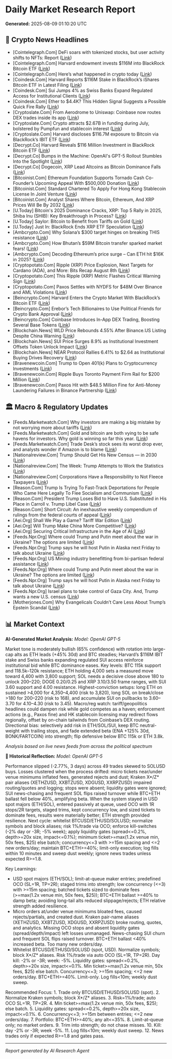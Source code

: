 # Daily Market Research Report
**Generated:** 2025-08-09 01:10:20 UTC

## 📰 Crypto News Headlines
- [Cointelegraph.Com] DeFi soars with tokenized stocks, but user activity shifts to NFTs: Report ([Link](https://cointelegraph.com/news/defi-soars-tokenized-stocks-user-activity-nfts-report?utm_source=rss_feed&utm_medium=rss&utm_campaign=rss_partner_inbound))
- [Cointelegraph.Com] Harvard endowment invests $116M into BlackRock Bitcoin ETF ([Link](https://cointelegraph.com/news/harvard-endowment-blackrock-bitcoin-etf?utm_source=rss_feed&utm_medium=rss&utm_campaign=rss_partner_inbound))
- [Cointelegraph.Com] Here’s what happened in crypto today ([Link](https://cointelegraph.com/news/what-happened-in-crypto-today?utm_source=rss_feed&utm_medium=rss&utm_campaign=rss_partner_inbound))
- [Coindesk.Com] Harvard Reports $116M Stake in BlackRock’s iShares Bitcoin ETF in Latest Filing ([Link](https://www.coindesk.com/business/2025/08/08/harvard-reports-usd116m-stake-in-blackrock-s-ishares-bitcoin-etf-in-latest-filing))
- [Coindesk.Com] Sui Jumps 4% as Swiss Banks Expand Regulated Access for Institutional Clients ([Link](https://www.coindesk.com/markets/2025/08/08/sui-jumps-4-as-swiss-banks-expand-regulated-access-for-institutional-clients))
- [Coindesk.Com] Ether to $4.4K? This Hidden Signal Suggests a Possible Quick Fire Rally ([Link](https://www.coindesk.com/markets/2025/08/08/ether-to-usd4-4k-this-hidden-signal-suggests-a-possible-quick-fire-rally))
- [Cryptoslate.Com] From Aerodrome to Uniswap: Coinbase now routes DEX trades inside its app ([Link](https://cryptoslate.com/from-aerodrome-to-uniswap-coinbase-now-routes-dex-trades-inside-its-app/))
- [Cryptoslate.Com] Crypto attracts $2.67B in funding during July, bolstered by Pumpfun and stablecoin interest ([Link](https://cryptoslate.com/crypto-attracts-2-67b-in-funding-during-july-bolstered-by-pumpfun-and-stablecoin-interest/))
- [Cryptoslate.Com] Harvard discloses $116.7M exposure to Bitcoin via BlackRock’s IBIT ETF ([Link](https://cryptoslate.com/harvard-discloses-116-7m-exposure-to-bitcoin-via-blackrocks-ibit-etf/))
- [Decrypt.Co] Harvard Reveals $116 Million Investment in BlackRock Bitcoin ETF ([Link](https://decrypt.co/334366/harvard-116-million-blackrock-bitcoin-etf))
- [Decrypt.Co] Bumps in the Machine: OpenAI's GPT-5 Rollout Stumbles Into the Spotlight ([Link](https://decrypt.co/334358/openai-gpt-5-rollout-stumbles-spotlight))
- [Decrypt.Co] Dogecoin, XRP Lead Altcoins as Bitcoin Dominance Falls ([Link](https://decrypt.co/334343/dogecoin-xrp-lead-altcoins-bitcoin-dominance-falls))
- [Bitcoinist.Com] Ethereum Foundation Supports Tornado Cash Co-Founder’s Upcoming Appeal With $500,000 Donation ([Link](https://bitcoinist.com/ethereum-foundation-tornado-cash-co-founders-appeal/))
- [Bitcoinist.Com] Standard Chartered To Apply For Hong Kong Stablecoin License In Joint Venture ([Link](https://bitcoinist.com/standard-chartered-hong-kong-stablecoin-license/))
- [Bitcoinist.Com] Analyst Shares Where Bitcoin, Ethereum, And XRP Prices Will Be By 2032 ([Link](https://bitcoinist.com/bitcoin-ethereum-and-xrp-prices/))
- [U.Today] Bitcoin's 2025 Dominance Cracks, XRP: Top 5 Rally in 2025, Shiba Inu (SHIB): Key Breakthrough in Process? ([Link](https://u.today/bitcoins-2025-dominance-cracks-xrp-top-5-rally-in-2025-shiba-inu-shib-key-breakthrough-in-process))
- [U.Today] Saylor: Bitcoin to Benefit from Tariffs on Gold ([Link](https://u.today/saylor-bitcoin-to-benefit-from-tariffs-on-gold))
- [U.Today] Just In: BlackRock Ends XRP ETF Speculation ([Link](https://u.today/just-in-blackrock-ends-xrp-etf-speculation))
- [Ambcrypto.Com] Why Solana’s $300 target hinges on breaking THIS resistance ([Link](https://ambcrypto.com/why-solana-must-break-this-hurdle-to-target-300-by-year-end/))
- [Ambcrypto.Com] How Bhutan’s $59M Bitcoin transfer sparked market fears! ([Link](https://ambcrypto.com/how-bhutans-59m-bitcoin-transfer-sparked-market-fears/))
- [Ambcrypto.Com] Decoding Ethereum’s price surge – Can ETH hit $16K in 2025? ([Link](https://ambcrypto.com/decoding-ethereums-price-surge-can-eth-hit-16k-by-2025/))
- [Cryptopotato.Com] Ripple (XRP) Price Explosion, Next Targets for Cardano (ADA), and More: Bits Recap August 8th ([Link](https://cryptopotato.com/ripple-xrp-price-explosion-next-targets-for-cardano-ada-and-more-bits-recap-august-8th/))
- [Cryptopotato.Com] This Ripple (XRP) Metric Flashes Critical Warning Sign ([Link](https://cryptopotato.com/this-ripple-xrp-metric-flashes-critical-warning-sign/))
- [Cryptopotato.Com] Paxos Settles with NYDFS for $48M Over Binance and AML Violations ([Link](https://cryptopotato.com/paxos-settles-with-nydfs-for-48m-over-binance-and-aml-violations/))
- [Beincrypto.Com] Harvard Enters the Crypto Market With BlackRock’s Bitcoin ETF ([Link](https://beincrypto.com/harvard-university-bitcoin-etf-investment-blackrock/))
- [Beincrypto.Com] Erebor’s Tech Billionaires to Use Political Friends for Crypto Bank Approval ([Link](https://beincrypto.com/crypto-bank-erebor-occ-approval-rumors/))
- [Beincrypto.Com] Coinbase Introduces In-App DEX Trading, Boosting Several Base Tokens ([Link](https://beincrypto.com/coinbase-dex-integration-base-tokens/))
- [Blockchain.News] WLD Price Rebounds 4.55% After Binance.US Listing Despite China Warning ([Link](https://Blockchain.News/news/20250808-wld-price-rebounds-455-after-binanceus-listing-despite-china-warning))
- [Blockchain.News] SUI Price Surges 8.9% as Institutional Investment Offsets Token Unlock Impact ([Link](https://Blockchain.News/news/20250808-sui-price-surges-89-as-institutional-investment-offsets-token-unlock))
- [Blockchain.News] NEAR Protocol Rallies 6.41% to $2.64 as Institutional Buying Drives Recovery ([Link](https://Blockchain.News/news/20250808-near-protocol-rallies-641-to-264-as-institutional-buying-drives))
- [Bravenewcoin.Com] Trump to Open 401(k) Plans to Cryptocurrency Investments ([Link](https://bravenewcoin.com/insights/trump-to-open-401k-plans-to-cryptocurrency-investments))
- [Bravenewcoin.Com] Ripple Buys Toronto Payment Firm Rail for $200 Million ([Link](https://bravenewcoin.com/insights/ripple-buys-toronto-payment-firm-rail-for-200-million))
- [Bravenewcoin.Com] Paxos Hit with $48.5 Million Fine for Anti-Money Laundering Failures in Binance Partnership ([Link](https://bravenewcoin.com/insights/paxos-hit-with-48-5-million-fine-for-anti-money-laundering-failures-in-binance-partnership))

## 🏛️ Macro & Regulatory Updates
- [Feeds.Marketwatch.Com] Why investors are making a big mistake by not worrying more about tariffs ([Link](https://www.marketwatch.com/story/investors-are-now-less-concerned-about-tariffs-than-the-economy-says-bofa-survey-why-that-could-be-a-mistake-8798a2ac?mod=mw_rss_topstories))
- [Feeds.Marketwatch.Com] Gold and bitcoin are both vying to be safe havens for investors. Why gold is winning so far this year. ([Link](https://www.marketwatch.com/story/gold-and-bitcoin-are-both-vying-to-be-safe-havens-for-investors-why-gold-is-winning-so-far-this-year-42e5fc9e?mod=mw_rss_topstories))
- [Feeds.Marketwatch.Com] Trade Desk’s stock sees its worst drop ever, and analysts wonder if Amazon is to blame ([Link](https://www.marketwatch.com/story/trade-desks-stock-may-see-its-worst-drop-ever-and-analysts-wonder-if-amazon-is-to-blame-e0f52f38?mod=mw_rss_topstories))
- [Nationalreview.Com] Trump Should Get His New Census — in 2030 ([Link](https://www.nationalreview.com/2025/08/trump-should-get-his-new-census-in-2030/))
- [Nationalreview.Com] The Week: Trump Attempts to Work the Statistics ([Link](https://www.nationalreview.com/2025/08/the-week-trump-attempts-to-work-the-statistics/))
- [Nationalreview.Com] Corporations Have a Responsibility to Not Fleece Taxpayers ([Link](https://www.nationalreview.com/2025/08/corporations-have-a-responsibility-to-not-fleece-taxpayers/))
- [Reason.Com] Trump Is Trying To Fast-Track Deportations for People Who Came Here Legally To Flee Socialism and Communism ([Link](https://reason.com/2025/08/08/they-fled-socialism-and-came-to-the-u-s-legally-now-the-trump-administration-is-trying-to-deport-them/))
- [Reason.Com] President Trump Loses Bid to Have U.S. Substituted in His Place in Carroll v. Trump Libel Case ([Link](https://reason.com/volokh/2025/08/08/president-trump-loses-bid-to-have-u-s-substituted-in-his-place-in-carroll-v-trump-libel-case/))
- [Reason.Com] Short Circuit: An inexhaustive weekly compendium of rulings from the federal courts of appeal ([Link](https://reason.com/volokh/2025/08/08/short-circuit-an-inexhaustive-weekly-compendium-of-rulings-from-the-federal-courts-of-appeal-20/))
- [Aei.Org] Shall We Play a Game? Tariff War Edition ([Link](https://www.aei.org/economics/shall-we-play-a-game-tariff-war-edition/))
- [Aei.Org] Will Trump Make China More Competitive? ([Link](https://www.aei.org/foreign-and-defense-policy/will-trump-make-china-more-competitive/))
- [Aei.Org] Securing Critical Infrastructure in the Age of AI ([Link](https://www.aei.org/technology-and-innovation/ai-in-the-cyber-trenches-the-next-frontier-for-critical-infrastructure-security/))
- [Feeds.Npr.Org] Where could Trump and Putin meet about the war in Ukraine? The options are limited ([Link](https://www.npr.org/2025/08/08/nx-s1-5496518/trump-putin-ukraine-war-meeting-icc))
- [Feeds.Npr.Org] Trump says he will host Putin in Alaska next Friday to talk about Ukraine ([Link](https://www.npr.org/2025/08/08/nx-s1-5347716/trump-putin-meeting))
- [Feeds.Npr.Org] US Mining industry benefitting from bi-partisan federal assistance ([Link](https://www.npr.org/2025/08/08/nx-s1-5418455/us-mining-industry-benefitting-from-bi-partisan-federal-assistance))
- [Feeds.Npr.Org] Where could Trump and Putin meet about the war in Ukraine? The options are limited ([Link](https://www.npr.org/2025/08/08/nx-s1-5496518/trump-putin-ukraine-war-meeting-icc))
- [Feeds.Npr.Org] Trump says he will host Putin in Alaska next Friday to talk about Ukraine ([Link](https://www.npr.org/2025/08/08/nx-s1-5347716/trump-putin-meeting))
- [Feeds.Npr.Org] Israel plans to take control of Gaza City. And, Trump wants a new U.S. census ([Link](https://www.npr.org/2025/08/08/g-s1-81655/up-first-newsletter-gaza-occupation-israel-texas-redistricting-census))
- [Motherjones.Com] Why Evangelicals Couldn’t Care Less About Trump’s Epstein Scandal ([Link](https://www.motherjones.com/politics/2025/08/why-evangelicals-couldnt-care-less-about-trumps-epstein-scandal/))

## 📊 Market Context
**AI-Generated Market Analysis:**
_Model: OpenAI GPT-5_

Market tone is moderately bullish (65% confidence) with rotation into large-cap alts as ETH leads (+45% 30d) and BTC steadies; Harvard’s $116M IBIT stake and Swiss banks expanding regulated SUI access reinforce institutional bid while BTC dominance eases. Key levels: BTC 115k support and 118.5k–120k resistance; ETH holding 4,000 sets a measured move toward 4,400 with 3,800 support; SOL needs a decisive close above 180 to unlock 200–220; DOGE 0.20/0.25 and XRP 3.10/3.50 frame ranges, with SUI 3.60 support and 4.00 resistance. Highest-conviction setups: long ETH on sustained >4,000 for 4,350–4,400 (risk to 3,820), long SOL on break/close >180 for 200–220 (risk to 168), and accumulate SUI on pullbacks to 3.60–3.70 for 4.10–4.30 (risk to 3.45). Macro/reg watch: tariff/geopolitics headlines could dampen risk while gold competes as a haven; enforcement actions (e.g., Paxos fine) and HK stablecoin licensing may redirect flows regionally, offset by on-chain tailwinds from Coinbase’s DEX routing. Directional bias: selectively add risk in ETH/SOL/SUI, keep BTC neutral-weight with trailing stops, and fade extended beta (ENA +125% 30d, BONK/FARTCOIN) into strength; flip defensive below BTC 115k or ETH 3.8k.

*Analysis based on live news feeds from across the political spectrum*

**🧠 Historical Reflection:**
_Model: OpenAI GPT-5_

Performance slipped (-2.77%, 3 days) across 49 trades skewed to SOLUSD buys. Losses clustered when the process drifted: micro tickets near/under venue minimums inflated fees, generated rejects and dust; Kraken X*/Z* pair aliases (XETHZUSD, XXBTZUSD, XDGUSD, XXRPZUSD) impaired routing/quotes and logging; stops were absent; liquidity gates were ignored; SUI news-chasing and frequent SOL flips raised turnover while BTC+ETH ballast fell below 40%, amplifying beta. When the system stayed in USD spot majors (ETH/SOL), entered passively at queue, used OCO with 1R stops/2R targets, staged trims, kept concurrency low, and sized tickets to dominate fees, results were materially better; ETH strength provided resilience. Next cycle: whitelist BTCUSD/ETHUSD/SOLUSD; normalize symbols and block aliases; risk 1%/trade via OCO; enforce kill-switches (-2% day or -3R; -5% week); apply liquidity gates (spread<=0.2%, depth>=20x size, impact<=0.1%); minimum ticket>=max(1.2x venue min, 50x fees, $25) else batch; concurrency<=3 with >=15m spacing and <=2 new orders/day; maintain BTC+ETH>=40%; limit-only execution; log fills within 10 minutes and sweep dust weekly; ignore news trades unless expected R>=1.8.

Key Learnings:
- USD spot majors (ETH/SOL); limit-at-queue maker entries; predefined OCO (SL=1R, TP=2R); staged trims into strength; low concurrency (<=3) with >=15m spacing; batched tickets sized to dominate fees (>=max(1.2x venue min, 50x fees, $25)); BTC+ETH ballast >=40% to damp beta; avoiding long-tail alts reduced slippage/rejects; ETH relative strength added resilience.
- Micro orders at/under venue minimums bloated fees, caused rejects/partials, and created dust. Kraken pair-name aliases (XETHZUSD, XXBTZUSD, XDGUSD, XXRPZUSD) broke routing, quotes, and analytics. Missing OCO stops and absent liquidity gates (spread/depth/impact) left losses unmanaged. News-chasing SUI churn and frequent SOL flips raised turnover. BTC+ETH ballast <40% increased beta. Too many new orders/day.
- Whitelist BTCUSD/ETHUSD/SOLUSD (spot, USD). Normalize symbols; block X*/Z* aliases. Risk 1%/trade via auto OCO (SL=1R, TP=2R). Day kill: -2% or -3R; week: -5%. Liquidity gates: spread<=0.2%, depth>=20x size, impact<=0.1%. Min ticket>=max(1.2x venue min, 50x fees, $25) else batch. Concurrency<=3; >=15m spacing; <=2 new orders/day. BTC+ETH>=40%. Limit-only. Log fills<10m; weekly dust sweep.

Recommended Focus: 1. Trade only BTCUSD/ETHUSD/SOLUSD (spot). 2. Normalize Kraken symbols; block X*/Z* aliases. 3. Risk=1%/trade; auto OCO SL=1R, TP=2R. 4. Min ticket>=max(1.2x venue min, 50x fees, $25); else batch. 5. Liquidity gates: spread<=0.2%, depth>=20x size, impact<=0.1%. 6. Concurrency<=3; >=15m between entries; <=2 new orders/day. 7. Portfolio: BTC+ETH>=40%; any alt<=35%. 8. Limit-at-queue only; no market orders. 9. Trim into strength; do not chase misses. 10. Kill: day -2% or -3R; week -5%. 11. Log fills<10m; weekly dust sweep. 12. News trades only if expected R>=1.8 and gates pass.


---
*Report generated by AI Research Agent*